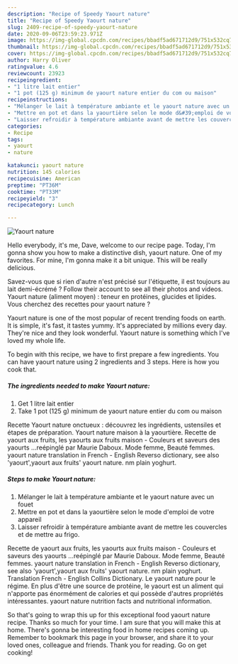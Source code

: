 ```yaml
---
description: "Recipe of Speedy Yaourt nature"
title: "Recipe of Speedy Yaourt nature"
slug: 2409-recipe-of-speedy-yaourt-nature
date: 2020-09-06T23:59:23.971Z
image: https://img-global.cpcdn.com/recipes/bbadf5ad671712d9/751x532cq70/yaourt-nature-photo-principale-de-la-recette.jpg
thumbnail: https://img-global.cpcdn.com/recipes/bbadf5ad671712d9/751x532cq70/yaourt-nature-photo-principale-de-la-recette.jpg
cover: https://img-global.cpcdn.com/recipes/bbadf5ad671712d9/751x532cq70/yaourt-nature-photo-principale-de-la-recette.jpg
author: Harry Oliver
ratingvalue: 4.6
reviewcount: 23923
recipeingredient:
- "1 litre lait entier"
- "1 pot (125 g) minimum de yaourt nature entier du com ou maison"
recipeinstructions:
- "Mélanger le lait à température ambiante et le yaourt nature avec un fouet"
- "Mettre en pot et dans la yaourtière selon le mode d&#39;emploi de votre appareil"
- "Laisser refroidir à température ambiante avant de mettre les couvercles et de mettre au frigo."
categories:
- Recipe
tags:
- yaourt
- nature

katakunci: yaourt nature 
nutrition: 145 calories
recipecuisine: American
preptime: "PT36M"
cooktime: "PT33M"
recipeyield: "3"
recipecategory: Lunch

---
```



![Yaourt nature](https://img-global.cpcdn.com/recipes/bbadf5ad671712d9/751x532cq70/yaourt-nature-photo-principale-de-la-recette.jpg)

Hello everybody, it's me, Dave, welcome to our recipe page. Today, I'm gonna show you how to make a distinctive dish, yaourt nature. One of my favorites. For mine, I'm gonna make it a bit unique. This will be really delicious.

Savez-vous que si rien d&#39;autre n&#39;est précisé sur l&#39;étiquette, il est toujours au lait demi-écrémé ? Follow their account to see all their photos and videos. Yaourt nature (aliment moyen) : teneur en protéines, glucides et lipides. Vous cherchez des recettes pour yaourt nature ?

Yaourt nature is one of the most popular of recent trending foods on earth. It is simple, it's fast, it tastes yummy. It's appreciated by millions every day. They're nice and they look wonderful. Yaourt nature is something which I've loved my whole life.


To begin with this recipe, we have to first prepare a few ingredients. You can have yaourt nature using 2 ingredients and 3 steps. Here is how you cook that.

<!--inarticleads1-->

##### The ingredients needed to make Yaourt nature:

1. Get 1 litre lait entier
1. Take 1 pot (125 g) minimum de yaourt nature entier du com ou maison


Recette Yaourt nature onctueux : découvrez les ingrédients, ustensiles et étapes de préparation. Yaourt nature maison à la yaourtière. Recette de yaourt aux fruits, les yaourts aux fruits maison - Couleurs et saveurs des yaourts …reépinglé par Maurie Daboux. Mode femme, Beauté femmes. yaourt nature translation in French - English Reverso dictionary, see also &#39;yaourt&#39;,yaourt aux fruits&#39; yaourt nature. nm plain yoghurt. 

<!--inarticleads2-->

##### Steps to make Yaourt nature:

1. Mélanger le lait à température ambiante et le yaourt nature avec un fouet
1. Mettre en pot et dans la yaourtière selon le mode d&#39;emploi de votre appareil
1. Laisser refroidir à température ambiante avant de mettre les couvercles et de mettre au frigo.


Recette de yaourt aux fruits, les yaourts aux fruits maison - Couleurs et saveurs des yaourts …reépinglé par Maurie Daboux. Mode femme, Beauté femmes. yaourt nature translation in French - English Reverso dictionary, see also &#39;yaourt&#39;,yaourt aux fruits&#39; yaourt nature. nm plain yoghurt. Translation French - English Collins Dictionary. Le yaourt nature pour le régime. En plus d&#39;être une source de protéine, le yaourt est un aliment qui n&#39;apporte pas énormément de calories et qui possède d&#39;autres propriétés intéressantes. yaourt nature nutrition facts and nutritional information. 

So that's going to wrap this up for this exceptional food yaourt nature recipe. Thanks so much for your time. I am sure that you will make this at home. There's gonna be interesting food in home recipes coming up. Remember to bookmark this page in your browser, and share it to your loved ones, colleague and friends. Thank you for reading. Go on get cooking!
